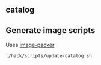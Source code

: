 ## catalog

## Generate image scripts

Uses [image-packer](https://github.com/kmodules/image-packer)

```bash
./hack/scripts/update-catalog.sh
```
